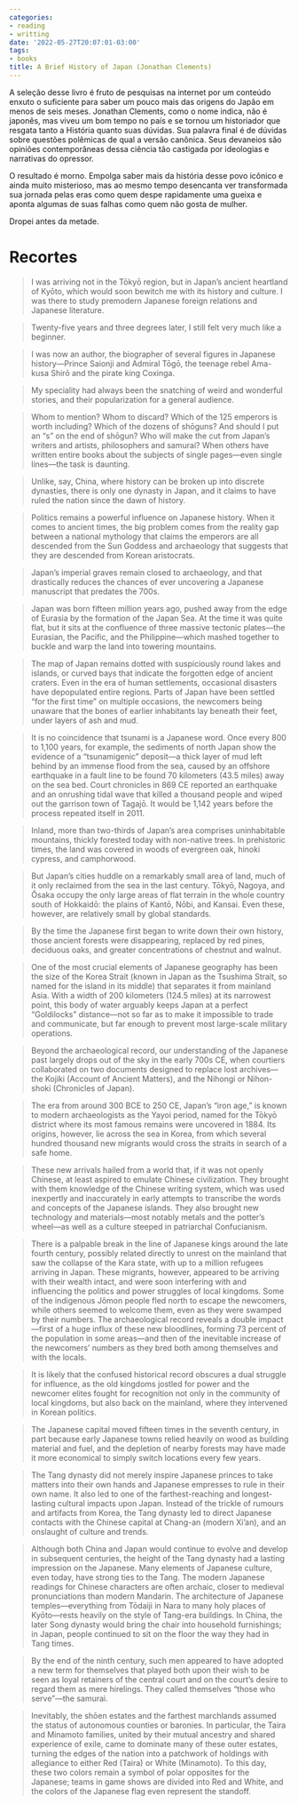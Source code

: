```yaml
---
categories:
- reading
- writting
date: '2022-05-27T20:07:01-03:00'
tags:
- books
title: A Brief History of Japan (Jonathan Clements)
---
```


A seleção desse livro é fruto de pesquisas na internet por um conteúdo enxuto o suficiente para saber um pouco mais das origens do Japão em menos de seis meses. Jonathan Clements, como o nome indica, não é japonês, mas viveu um bom tempo no país e se tornou um historiador que resgata tanto a História quanto suas dúvidas. Sua palavra final é de dúvidas sobre questões polêmicas de qual a versão canônica. Seus devaneios são opiniões contemporâneas dessa ciência tão castigada por ideologias e narrativas do opressor.

O resultado é morno. Empolga saber mais da história desse povo icônico e ainda muito misterioso, mas ao mesmo tempo desencanta ver transformada sua jornada pelas eras como quem despe rapidamente uma gueixa e aponta algumas de suas falhas como quem não gosta de mulher.

Dropei antes da metade.

# Recortes

> I was arriving not in the Tōkyō region, but in Japan’s ancient heartland of Kyōto, which would soon bewitch me with its history and culture. I was there to study premodern Japanese foreign relations and Japanese literature.

> Twenty-five years and three degrees later, I still felt very much like a beginner.

> I was now an author, the biographer of several figures in Japanese history—Prince Saionji and Admiral Tōgō, the teenage rebel Ama-kusa Shirō and the pirate king Coxinga.

> My speciality had always been the snatching of weird and wonderful stories, and their popularization for a general audience.

> Whom to mention? Whom to discard? Which of the 125 emperors is worth including? Which of the dozens of shōguns? And should I put an “s” on the end of shōgun? Who will make the cut from Japan’s writers and artists, philosophers and samurai? When others have written entire books about the subjects of single pages—even single lines—the task is daunting.

> Unlike, say, China, where history can be broken up into discrete dynasties, there is only one dynasty in Japan, and it claims to have ruled the nation since the dawn of history.

> Politics remains a powerful influence on Japanese history. When it comes to ancient times, the big problem comes from the reality gap between a national mythology that claims the emperors are all descended from the Sun Goddess and archaeology that suggests that they are descended from Korean aristocrats.

> Japan’s imperial graves remain closed to archaeology, and that drastically reduces the chances of ever uncovering a Japanese manuscript that predates the 700s.

> Japan was born fifteen million years ago, pushed away from the edge of Eurasia by the formation of the Japan Sea. At the time it was quite flat, but it sits at the confluence of three massive tectonic plates—the Eurasian, the Pacific, and the Philippine—which mashed together to buckle and warp the land into towering mountains.

> The map of Japan remains dotted with suspiciously round lakes and islands, or curved bays that indicate the forgotten edge of ancient craters. Even in the era of human settlements, occasional disasters have depopulated entire regions. Parts of Japan have been settled “for the first time” on multiple occasions, the newcomers being unaware that the bones of earlier inhabitants lay beneath their feet, under layers of ash and mud.

> It is no coincidence that tsunami is a Japanese word. Once every 800 to 1,100 years, for example, the sediments of north Japan show the evidence of a “tsunamigenic” deposit—a thick layer of mud left behind by an immense flood from the sea, caused by an offshore earthquake in a fault line to be found 70 kilometers (43.5 miles) away on the sea bed. Court chronicles in 869 CE reported an earthquake and an onrushing tidal wave that killed a thousand people and wiped out the garrison town of Tagajō. It would be 1,142 years before the process repeated itself in 2011.

> Inland, more than two-thirds of Japan’s area comprises uninhabitable mountains, thickly forested today with non-native trees. In prehistoric times, the land was covered in woods of evergreen oak, hinoki cypress, and camphorwood.

> But Japan’s cities huddle on a remarkably small area of land, much of it only reclaimed from the sea in the last century. Tōkyō, Nagoya, and Ōsaka occupy the only large areas of flat terrain in the whole country south of Hokkaidō: the plains of Kantō, Nōbi, and Kansai. Even these, however, are relatively small by global standards.

> By the time the Japanese first began to write down their own history, those ancient forests were disappearing, replaced by red pines, deciduous oaks, and greater concentrations of chestnut and walnut.

> One of the most crucial elements of Japanese geography has been the size of the Korea Strait (known in Japan as the Tsushima Strait, so named for the island in its middle) that separates it from mainland Asia. With a width of 200 kilometers (124.5 miles) at its narrowest point, this body of water arguably keeps Japan at a perfect “Goldilocks” distance—not so far as to make it impossible to trade and communicate, but far enough to prevent most large-scale military operations.

> Beyond the archaeological record, our understanding of the Japanese past largely drops out of the sky in the early 700s CE, when courtiers collaborated on two documents designed to replace lost archives—the Kojiki (Account of Ancient Matters), and the Nihongi or Nihon-shoki (Chronicles of Japan).

> The era from around 300 BCE to 250 CE, Japan’s “iron age,” is known to modern archaeologists as the Yayoi period, named for the Tōkyō district where its most famous remains were uncovered in 1884. Its origins, however, lie across the sea in Korea, from which several hundred thousand new migrants would cross the straits in search of a safe home.

> These new arrivals hailed from a world that, if it was not openly Chinese, at least aspired to emulate Chinese civilization. They brought with them knowledge of the Chinese writing system, which was used inexpertly and inaccurately in early attempts to transcribe the words and concepts of the Japanese islands. They also brought new technology and materials—most notably metals and the potter’s wheel—as well as a culture steeped in patriarchal Confucianism.

> There is a palpable break in the line of Japanese kings around the late fourth century, possibly related directly to unrest on the mainland that saw the collapse of the Kara state, with up to a million refugees arriving in Japan. These migrants, however, appeared to be arriving with their wealth intact, and were soon interfering with and influencing the politics and power struggles of local kingdoms. Some of the indigenous Jōmon people fled north to escape the newcomers, while others seemed to welcome them, even as they were swamped by their numbers. The archaeological record reveals a double impact—first of a huge influx of these new bloodlines, forming 73 percent of the population in some areas—and then of the inevitable increase of the newcomers’ numbers as they bred both among themselves and with the locals.

> It is likely that the confused historical record obscures a dual struggle for influence, as the old kingdoms jostled for power and the newcomer elites fought for recognition not only in the community of local kingdoms, but also back on the mainland, where they intervened in Korean politics.

> The Japanese capital moved fifteen times in the seventh century, in part because early Japanese towns relied heavily on wood as building material and fuel, and the depletion of nearby forests may have made it more economical to simply switch locations every few years.

> The Tang dynasty did not merely inspire Japanese princes to take matters into their own hands and Japanese empresses to rule in their own name. It also led to one of the farthest-reaching and longest-lasting cultural impacts upon Japan. Instead of the trickle of rumours and artifacts from Korea, the Tang dynasty led to direct Japanese contacts with the Chinese capital at Chang-an (modern Xi’an), and an onslaught of culture and trends.

> Although both China and Japan would continue to evolve and develop in subsequent centuries, the height of the Tang dynasty had a lasting impression on the Japanese. Many elements of Japanese culture, even today, have strong ties to the Tang. The modern Japanese readings for Chinese characters are often archaic, closer to medieval pronunciations than modern Mandarin. The architecture of Japanese temples—everything from Tōdaiji in Nara to many holy places of Kyōto—rests heavily on the style of Tang-era buildings. In China, the later Song dynasty would bring the chair into household furnishings; in Japan, people continued to sit on the floor the way they had in Tang times.

> By the end of the ninth century, such men appeared to have adopted a new term for themselves that played both upon their wish to be seen as loyal retainers of the central court and on the court’s desire to regard them as mere hirelings. They called themselves “those who serve”—the samurai.

> Inevitably, the shōen estates and the farthest marchlands assumed the status of autonomous counties or baronies. In particular, the Taira and Minamoto families, united by their mutual ancestry and shared experience of exile, came to dominate many of these outer estates, turning the edges of the nation into a patchwork of holdings with allegiance to either Red (Taira) or White (Minamoto). To this day, these two colors remain a symbol of polar opposites for the Japanese; teams in game shows are divided into Red and White, and the colors of the Japanese flag even represent the standoff.
